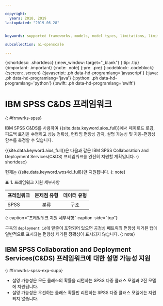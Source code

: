 ```yaml
---

copyright:
  years: 2018, 2019
lastupdated: "2019-06-28"


keywords: supported frameworks, models, model types, limitations, limits, spss, c&ds

subcollection: ai-openscale

---
```


{:shortdesc: .shortdesc}
{:new_window: target="_blank"}
{:tip: .tip}
{:important: .important}
{:note: .note}
{:pre: .pre}
{:codeblock: .codeblock}
{:screen: .screen}
{:javascript: .ph data-hd-programlang='javascript'}
{:java: .ph data-hd-programlang='java'}
{:python: .ph data-hd-programlang='python'}
{:swift: .ph data-hd-programlang='swift'}

# IBM SPSS C&DS 프레임워크
{: #frmwrks-spss}

IBM SPSS C&DS를 사용하여 {{site.data.keyword.aios_full}}에서 페이로드 로깅, 피드백 로깅을 수행하고 성능 정확성, 런타임 편향성 감지, 설명 가능성 및 자동-편향성 함수를 측정할 수 있습니다. 

{{site.data.keyword.aios_full}}은 다음과 같은 IBM SPSS Collaboration and Deployment Services(C&DS) 프레임워크를 완전히 지원할 계획입니다.
{: shortdesc}

현재는 {{site.data.keyword.wos4d_full}}만 지원됩니다.
{: note}

표 1. 프레임워크 지원 세부사항

| 프레임워크 | 문제점 유형 | 데이터 유형 |
|:---|:---:|:---:|
| SPSS | 분류 | 구조 |
{: caption="프레임워크 지원 세부사항" caption-side="top"}

구독의 `deployment id`에 밑줄이 포함되어 있으면 공정성 메트릭의 편향성 제거된 탭에 일반적으로 표시되는 편향성 제거된 정확성이 표시되지 않습니다.
{: note}


## IBM SPSS Collaboration and Deployment Services(C&DS) 프레임워크에 대한 설명 가능성 지원
{: #frmwrks-spss-exp-supp}

- 설명 가능성은 모든 클래스의 확률을 리턴하는 SPSS 다중 클래스 모델과 2진 모델에 지원됩니다. 
- 설명 가능성은 우선하는 클래스 확률만 리턴하는 SPSS 다중 클래스 모델에는 지원되지 않습니다.



